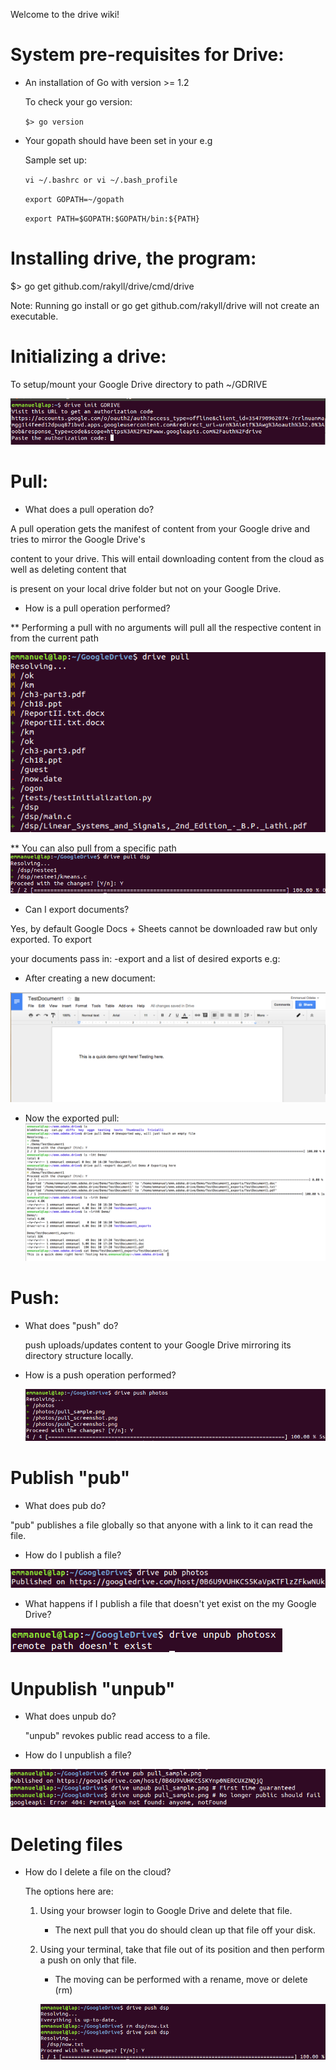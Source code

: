 Welcome to the drive wiki!

**System pre-requisites for Drive:**
======


   + An installation of Go with version >= 1.2

     To check your go version:

     `$> go version`

   + Your gopath should have been set in your e.g

      Sample set up:

      `vi ~/.bashrc or vi ~/.bash_profile`

      `export GOPATH=~/gopath`

      `export PATH=$GOPATH:$GOPATH/bin:${PATH}`




**Installing drive, the program:**
=======


   $> go get github.com/rakyll/drive/cmd/drive

   Note: Running go install or go get github.com/rakyll/drive will not create an executable.


**Initializing a drive:**
=====


  To setup/mount your Google Drive directory to path ~/GDRIVE
  
  ![drive init](https://github.com/odeke-em/wiki_content/blob/master/drive/init.png)


**Pull:**
====

 + What does a pull operation do?

  A pull operation gets the manifest of content from your Google drive and tries to mirror the Google Drive's

  content to your drive. This will entail downloading content from the cloud as well as deleting content that

 is present on your local drive folder but not on your Google Drive.

 + How is a pull operation performed?

  ** Performing a pull with no arguments will pull all the respective content in from the current path

  ![drive pull](https://github.com/odeke-em/wiki_content/blob/master/drive/pull_all.png)

  ** You can also pull from a specific path
  ![drive pull](https://github.com/odeke-em/wiki_content/blob/master/drive/pull_specific.png)

 + Can I export documents?
 
  Yes, by default Google Docs + Sheets cannot be downloaded raw but only exported. To export

  your documents pass in: -export and a list of desired exports e.g:
  
  * After creating a new document:
  
  ![drive newdoc](https://github.com/odeke-em/wiki_content/blob/master/drive/testDocument1.png)
  
  * Now the exported pull:
  ![drive exported pull](https://github.com/odeke-em/wiki_content/blob/master/drive/export_usage.png)

**Push:**
====


+ What does "push" do?

  push uploads/updates content to your Google Drive mirroring its directory structure locally.
 
+ How is a push operation performed?

  ![drive push](https://github.com/odeke-em/wiki_content/blob/master/drive/pushing.png)

**Publish "pub"**
====

  + What does pub do?

   "pub" publishes a file globally so that anyone with a link to it can read the file.

  + How do I publish a file?

   ![drive pub](https://github.com/odeke-em/wiki_content/blob/master/drive/pub.png)

  + What happens if I publish a file that doesn't yet exist on the my Google Drive?

   ![drive pub non-existant](https://github.com/odeke-em/wiki_content/blob/master/drive/pub_unexistant.png)


**Unpublish "unpub"**
=========


  + What does unpub do?

    "unpub" revokes public read access to a file.

  + How do I unpublish a file?

  ![drive unpub](https://github.com/odeke-em/wiki_content/blob/master/drive/unpub.png)


**Deleting files**
======

  + How do I delete a file on the cloud?

    The options here are:

    1) Using your browser login to Google Drive and delete that file.

       * The next pull that you do should clean up that file off your disk.

    2) Using your terminal, take that file out of its position and then perform a push on only that file.

       * The moving can be performed with a rename, move or delete (rm)

        ![drive unpub](https://github.com/odeke-em/wiki_content/blob/master/drive/push_to_trash.png)

